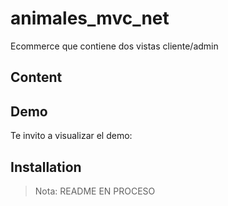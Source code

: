 # animales_mvc_net

Ecommerce que contiene dos vistas cliente/admin

## Content


## Demo

Te invito a visualizar el demo:



## Installation



> Nota: README EN PROCESO